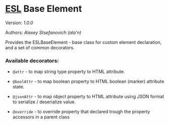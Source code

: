 # [ESL](../../../README.md) Base Element

Version: *1.0.0*

Authors: *Alexey Stsefanovich (ala'n)*

Provides the ESLBaseElement - base class for custom element declaration, and a set of common decorators.

### Available decorators:
 - `@attr` - to map string type property to HTML attribute.
 - `@boolAttr` - to map boolean property to HTML boolean (marker) attribute state.
 - `@jsonAttr` - to map object property to HTML attribute using JSON format to serialize / deserialize value.


 - `@override` - to override property that declared trough the property accessors in a parent class 
